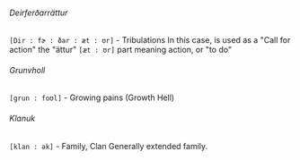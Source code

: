 ###### Deirferðarrättur
`[Dir : fɚ : ðar : æt : ʊr]` - Tribulations
In this case, is used as a "Call for action" the "ättur" `[æt : ʊr]` part meaning action, or "to do"
###### Grunvholl
`[grun : foʊl]` - Growing pains (Growth Hell)
###### Klanuk
`[klan : ək]` - Family, Clan 
Generally extended family. 
